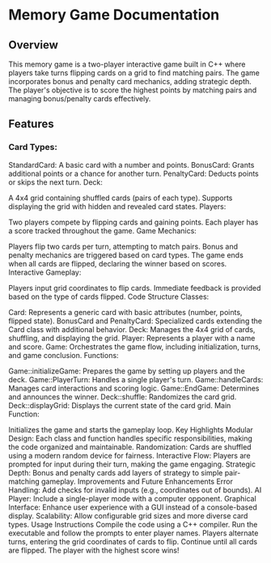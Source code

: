 # Memory Game Documentation
## Overview
This memory game is a two-player interactive game built in C++ where players take turns flipping cards on a grid to find matching pairs. The game incorporates bonus and penalty card mechanics, adding strategic depth. The player's objective is to score the highest points by matching pairs and managing bonus/penalty cards effectively.

## Features
### Card Types:

StandardCard: A basic card with a number and points.
BonusCard: Grants additional points or a chance for another turn.
PenaltyCard: Deducts points or skips the next turn.
Deck:

A 4x4 grid containing shuffled cards (pairs of each type).
Supports displaying the grid with hidden and revealed card states.
Players:

Two players compete by flipping cards and gaining points.
Each player has a score tracked throughout the game.
Game Mechanics:

Players flip two cards per turn, attempting to match pairs.
Bonus and penalty mechanics are triggered based on card types.
The game ends when all cards are flipped, declaring the winner based on scores.
Interactive Gameplay:

Players input grid coordinates to flip cards.
Immediate feedback is provided based on the type of cards flipped.
Code Structure
Classes:

Card: Represents a generic card with basic attributes (number, points, flipped state).
BonusCard and PenaltyCard: Specialized cards extending the Card class with additional behavior.
Deck: Manages the 4x4 grid of cards, shuffling, and displaying the grid.
Player: Represents a player with a name and score.
Game: Orchestrates the game flow, including initialization, turns, and game conclusion.
Functions:

Game::initializeGame: Prepares the game by setting up players and the deck.
Game::PlayerTurn: Handles a single player's turn.
Game::handleCards: Manages card interactions and scoring logic.
Game::EndGame: Determines and announces the winner.
Deck::shuffle: Randomizes the card grid.
Deck::displayGrid: Displays the current state of the card grid.
Main Function:

Initializes the game and starts the gameplay loop.
Key Highlights
Modular Design: Each class and function handles specific responsibilities, making the code organized and maintainable.
Randomization: Cards are shuffled using a modern random device for fairness.
Interactive Flow: Players are prompted for input during their turn, making the game engaging.
Strategic Depth: Bonus and penalty cards add layers of strategy to simple pair-matching gameplay.
Improvements and Future Enhancements
Error Handling: Add checks for invalid inputs (e.g., coordinates out of bounds).
AI Player: Include a single-player mode with a computer opponent.
Graphical Interface: Enhance user experience with a GUI instead of a console-based display.
Scalability: Allow configurable grid sizes and more diverse card types.
Usage Instructions
Compile the code using a C++ compiler.
Run the executable and follow the prompts to enter player names.
Players alternate turns, entering the grid coordinates of cards to flip.
Continue until all cards are flipped. The player with the highest score wins!
